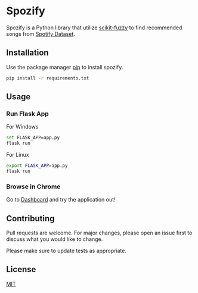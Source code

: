 # Spozify

Spozify is a Python library that utilize [scikit-fuzzy](https://pythonhosted.org/scikit-fuzzy/overview.html) to find recommended songs from [Spotify Dataset](https://www.kaggle.com/tomigelo/spotify-audio-features).

## Installation

Use the package manager [pip](https://pip.pypa.io/en/stable/) to install spozify.

```bash
pip install -r requirements.txt
```

## Usage

### Run Flask App

For Windows

```bash
set FLASK_APP=app.py
flask run
```

For Linux

```bash
export FLASK_APP=app.py
flask run
```

### Browse in Chrome

Go to [Dashboard](http://localhost:5000) and try the application out!

## Contributing
Pull requests are welcome. For major changes, please open an issue first to discuss what you would like to change.

Please make sure to update tests as appropriate.

## License
[MIT](https://choosealicense.com/licenses/mit/)